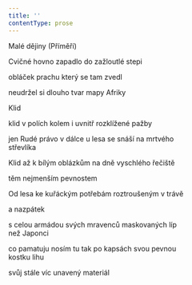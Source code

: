 ```yaml
---
title: ''
contentType: prose
---
```


<section>

Malé dějiny (Příměří)

Cvičné hovno zapadlo do zažloutlé stepi

obláček prachu který se tam zvedl

neudržel si dlouho tvar mapy Afriky

Klid

klid v polích kolem i uvnitř rozklížené pažby

jen Rudé právo v dálce u lesa se snáší na mrtvého  
střevlíka

Klid až k bílým oblázkům na dně vyschlého řečiště

těm nejmenším pevnostem

Od lesa ke kuřáckým potřebám roztroušeným v trávě

a nazpátek

s celou armádou svých mravenců maskovaných líp  
než Japonci

co pamatuju nosím tu tak po kapsách svou pevnou  
kostku lihu

svůj stále víc unavený materiál

</section>

